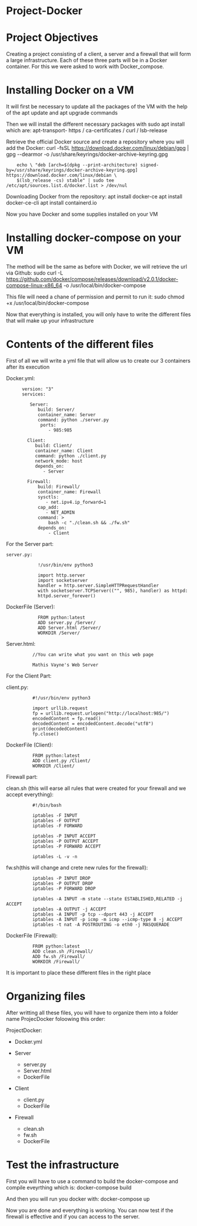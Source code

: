 # Project-Docker

# Project Objectives

Creating a project consisting of a client, a server and a firewall that will form a large infrastructure. Each of these three parts will be in a Docker container. For this we were asked to work with Docker_compose.

# Installing Docker on a VM

It will first be necessary to update all the packages of the VM with the help of the apt update and apt upgrade commands

Then we will install the different necessary packages with sudo apt install which are: apt-transport- https / ca-certificates / curl / lsb-release

Retrieve the official Docker source and create a repository where you will add the Docker:
        curl -fsSL https://download.docker.com/linux/debian/gpg | gpg --dearmor -o /usr/share/keyrings/docker-archive-keyring.gpg
        
        echo \ "deb [arch=$(dpkg --print-architecture) signed-by=/usr/share/keyrings/docker-archive-keyring.gpg] https://download.docker.com/linux/debian \
        $(lsb_release -cs) stable" | sudo tee /etc/apt/sources.list.d/docker.list > /dev/nul

Downloading Docker from the repository:
        apt install docker-ce 
        apt install docker-ce-cli
        apt install containerd.io
       
Now you have Docker and some supplies installed on your VM

# Installing docker-compose on your VM

The method will be the same as before with Docker, we will retrieve the url via Github:
        sudo curl -L https://github.com/docker/compose/releases/download/v2.0.1/docker-compose-linux-x86_64 -o /usr/local/bin/docker-compose
        
This file will need a chane of permission and permit to run it:
        sudo chmod +x /usr/local/bin/docker-compose
       
Now that everything is installed, you will only have to write the different files that will make up your infrastructure   
        
# Contents of the different files    

First of all we will write a yml file that will allow us to create our 3 containers after its execution

  Docker.yml:
  
          version: "3"
          services:
          
             Server:
                build: Server/
                container_name: Server
                command: python ./server.py
                 ports:
                    - 985:985

            Client:
               build: Client/
               container_name: Client
               command: python ./client.py
               network_mode: host
               depends_on:
                  - Server

            Firewall:
                build: Firewall/
                container_name: Firewall
                sysctls:
                   - net.ipv4.ip_forward=1
                cap_add:
                   - NET_ADMIN
                command: >
                    bash -c "./clean.sh && ./fw.sh"
                depends_on:
                    - Client

For the Server part:
  
    server.py:
    
                !/usr/bin/env python3

                import http.server
                import socketserver
                handler = http.server.SimpleHTTPRequestHandler
                with socketserver.TCPServer(("", 985), handler) as httpd:
                httpd.server_forever()
  
 
  DockerFile (Server):
  
                FROM python:latest
                ADD server.py /Server/
                ADD Server.html /Server/
                WORKDIR /Server/
                
  Server.html:
              
              //You can write what you want on this web page
              
              Mathis Vayne's Web Server


For the Client Part:

   client.py:
   
              #!/usr/bin/env python3

              import urllib.request
              fp = urllib.request.urlopen("http://localhost:985/")
              encodedContent = fp.read()
              decodedContent = encodedContent.decode("utf8")
              print(decodedContent)
              fp.close()
              
  DockerFile (Client):
  
              FROM python:latest
              ADD client.py /Client/
              WORKDIR /Client/
              
Firewall part:

  clean.sh (this will earse all rules that were created for your firewall and we accept everything):
          
              #!/bin/bash

              iptables -F INPUT
              iptables -F OUTPUT
              iptables -F FORWARD

              iptables -P INPUT ACCEPT
              iptables -P OUTPUT ACCEPT
              iptables -P FORWARD ACCEPT
              
              iptables -L -v -n
  
  fw.sh(this will change and crete new rules for the firewall):
              
              iptables -P INPUT DROP
              iptables -P OUTPUT DROP
              iptables -P FORWARD DROP
              
              iptables -A INPUT -m state --state ESTABLISHED,RELATED -j ACCEPT
              iptables -A OUTPUT -j ACCEPT
              iptables -A INPUT -p tcp --dport 443 -j ACCEPT
              iptables -A INPUT -p icmp -m icmp --icmp-type 8 -j ACCEPT
              iptables -t nat -A POSTROUTING -o eth0 -j MASQUERADE
              
  DockerFile (Firewall):
              
              FROM python:latest
              ADD clean.sh /Firewall/
              ADD fw.sh /Firewall/
              WORKDIR /Firewall/
              
It is important to place these different files in the right place

# Organizing files

After writting all these files, you will have to organize them into a folder name ProjecDocker foloowing this order:

ProjectDocker:

  - Docker.yml 
  
  - Server
      - server.py
      - Server.html
      - DockerFile
      
  - Client
      - client.py
      - DockerFile
      
  - Firewall
      - clean.sh
      - fw.sh
      - DockerFile

# Test the infrastructure

First you will have to use a command to build the docker-compose and compile eveyrthing which is:
      docker-compose build
      
And then you will run you docker with:
      docker-compose up
      
Now you are done and everything is working. You can now test if the firewall is effective and if you can access to the server.
